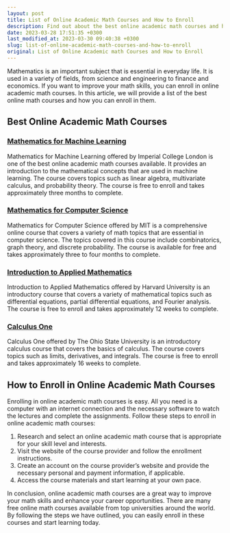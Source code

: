 ```yaml
---
layout: post
title: List of Online Academic Math Courses and How to Enroll
description: Find out about the best online academic math courses and how to enroll in them to improve your math skills.
date: 2023-03-28 17:51:35 +0300
last_modified_at: 2023-03-30 09:40:38 +0300
slug: list-of-online-academic-math-courses-and-how-to-enroll
original: List of Online Academic math Courses and How to Enroll
---
```

Mathematics is an important subject that is essential in everyday life. It is used in a variety of fields, from science and engineering to finance and economics. If you want to improve your math skills, you can enroll in online academic math courses. In this article, we will provide a list of the best online math courses and how you can enroll in them.

## Best Online Academic Math Courses

### [Mathematics for Machine Learning](/academic-and-test-prep/learn-mathematics-for-machine-learning-with-imperial-college-london.html)

Mathematics for Machine Learning offered by Imperial College London is one of the best online academic math courses available. It provides an introduction to the mathematical concepts that are used in machine learning. The course covers topics such as linear algebra, multivariate calculus, and probability theory. The course is free to enroll and takes approximately three months to complete.

### [Mathematics for Computer Science](/academic-and-test-prep/mathematics-for-computer-science-offered-by-mit.html)

Mathematics for Computer Science offered by MIT is a comprehensive online course that covers a variety of math topics that are essential in computer science. The topics covered in this course include combinatorics, graph theory, and discrete probability. The course is available for free and takes approximately three to four months to complete.

### [Introduction to Applied Mathematics](/academic-and-test-prep/introduction-to-applied-mathematics-course-offered-by-harvard-university.html)

Introduction to Applied Mathematics offered by Harvard University is an introductory course that covers a variety of mathematical topics such as differential equations, partial differential equations, and Fourier analysis. The course is free to enroll and takes approximately 12 weeks to complete.

### [Calculus One](/academic-and-test-prep/calculus-one-course-offered-by-the-ohio-state-university.html)

Calculus One offered by The Ohio State University is an introductory calculus course that covers the basics of calculus. The course covers topics such as limits, derivatives, and integrals. The course is free to enroll and takes approximately 16 weeks to complete.

## How to Enroll in Online Academic Math Courses

Enrolling in online academic math courses is easy. All you need is a computer with an internet connection and the necessary software to watch the lectures and complete the assignments. Follow these steps to enroll in online academic math courses:

1. Research and select an online academic math course that is appropriate for your skill level and interests.
2. Visit the website of the course provider and follow the enrollment instructions.
3. Create an account on the course provider’s website and provide the necessary personal and payment information, if applicable.
4. Access the course materials and start learning at your own pace.

In conclusion, online academic math courses are a great way to improve your math skills and enhance your career opportunities. There are many free online math courses available from top universities around the world. By following the steps we have outlined, you can easily enroll in these courses and start learning today.
